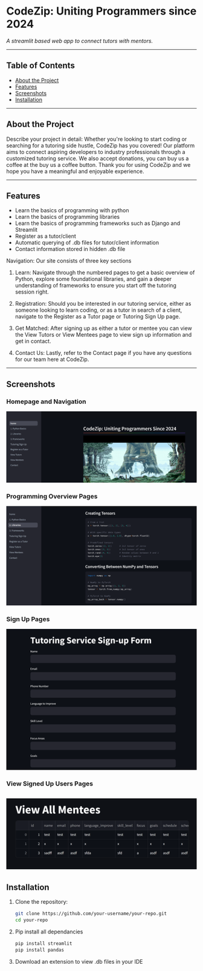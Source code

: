 <!-- Note: In order to view the .db files please install an extension. Thank you. -->
# CodeZip: Uniting Programmers since 2024
*A streamlit based web app to connect tutors with mentors.*

---

## Table of Contents

- [About the Project](#about-the-project)
- [Features](#features)
- [Screenshots](#screenshots)
- [Installation](#installation)

---

## About the Project

Describe your project in detail:
Whether you're looking to start coding or searching for a tutoring side hustle, CodeZip has you covered! Our platform aims to connect aspiring developers to industry professionals through a customized tutoring service. We also accept donations, you can buy us a coffee at the buy us a coffee button. Thank you for using CodeZip and we hope you have a meaningful and enjoyable experience.

---

## Features

- Learn the basics of programming with python
- Learn the basics of programming libraries
- Learn the basics of programming frameworks such as Django and Streamlit
- Register as a tutor/client
- Automatic querying of .db files for tutor/client information
- Contact information stored in hidden .db file

Navigation:
Our site consists of three key sections

1. Learn: Navigate through the numbered pages to get a basic overview of Python, explore some foundational libraries, and gain a deeper understanding of frameworks to ensure you start off the tutoring session right.

2. Registration: Should you be interested in our tutoring service, either as someone looking to learn coding, or as a tutor in search of a client, navigate to the Register as a Tutor page or Tutoring Sign Up page.

3. Get Matched: After signing up as either a tutor or mentee you can view the View Tutors or View Mentees page to view sign up information and get in contact.

4. Contact Us: Lastly, refer to the Contact page if you have any questions for our team here at CodeZip.

---

## Screenshots

### Homepage and Navigation
![Screenshot 1](/assets/Site1.png)

### Programming Overview Pages
![Screenshot 2](/assets/Site2.png)

### Sign Up Pages
![Screenshot 3](/assets/Site3.png)

### View Signed Up Users Pages
![Screenshot 4](/assets/Site4.png)
---

## Installation

1. Clone the repository:
   ```bash
   git clone https://github.com/your-username/your-repo.git
   cd your-repo
   ```

2. Pip install all dependancies
   ```bash
   pip install streamlit
   pip install pandas
   ```

3. Download an extension to view .db files in your IDE
